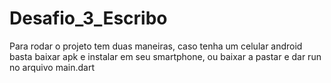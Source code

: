 # Desafio_3_Escribo
 
Para rodar o projeto tem duas maneiras, caso tenha um celular android basta baixar apk e instalar em seu smartphone, ou baixar a pastar e dar run no arquivo main.dart
